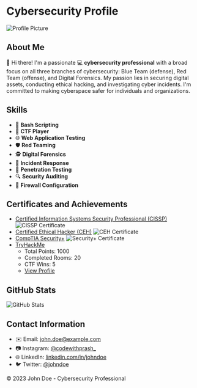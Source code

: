 # Cybersecurity Profile

![Profile Picture](cybersecurity-profile-pic.jpg)

## About Me
👋 Hi there! I'm a passionate 💻 **cybersecurity professional** with a broad focus on all three branches of cybersecurity: Blue Team (defense), Red Team (offense), and Digital Forensics. My passion lies in securing digital assets, conducting ethical hacking, and investigating cyber incidents. I'm committed to making cyberspace safer for individuals and organizations.

## Skills
- 💬 **Bash Scripting**
- 🚀 **CTF Player**
- 🌐 **Web Application Testing**
- 🛡️ **Red Teaming**
- 🕵️ **Digital Forensics**
- 🚨 **Incident Response**
- 🔐 **Penetration Testing**
- 🔍 **Security Auditing**
- 📡 **Firewall Configuration**

## Certificates and Achievements
- [Certified Information Systems Security Professional (CISSP)](https://example.com/cissp-certificate)
  ![CISSP Certificate](certificate-images/cissp-certificate.png)
- [Certified Ethical Hacker (CEH)](https://example.com/ceh-certificate)
  ![CEH Certificate](certificate-images/ceh-certificate.png)
- [CompTIA Security+](https://example.com/security-plus-certificate)
  ![Security+ Certificate](certificate-images/security-plus-certificate.png)
- [TryHackMe](https://tryhackme.com/p/your-username)
  - Total Points: 1000
  - Completed Rooms: 20
  - CTF Wins: 5
  - [View Profile](https://tryhackme.com/p/your-username)

## GitHub Stats
![GitHub Stats](https://github-readme-stats.vercel.app/api?username=your-username&show_icons=true&theme=dark)

## Contact Information
- ✉️ Email: john.doe@example.com
 - 📷 Instagram: [@codewithprash_](https://www.instagram.com/codewithprash_/)
- 🌐 LinkedIn: [linkedin.com/in/johndoe](https://www.linkedin.com/in/johndoe)
- 🐦 Twitter: [@johndoe]([https://twitter.com/johndoe](https://twitter.com/code_with_prash))

&copy; 2023 John Doe - Cybersecurity Professional
